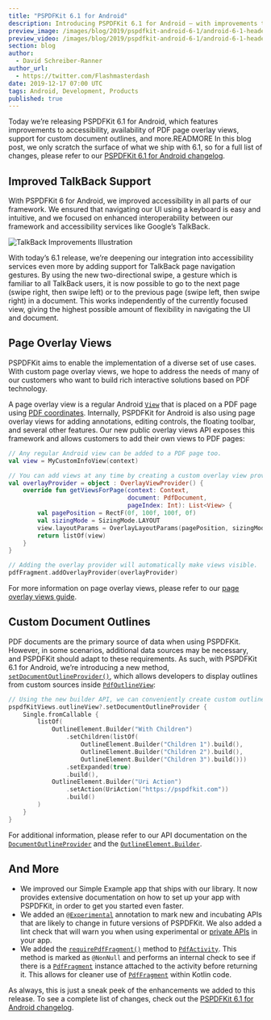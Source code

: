 ```yaml
---
title: "PSPDFKit 6.1 for Android"
description: Introducing PSPDFKit 6.1 for Android — with improvements to accessibility, availability of PDF page overlay views, support for custom document outlines, and more.
preview_image: /images/blog/2019/pspdfkit-android-6-1/android-6-1-header.png
preview_video: /images/blog/2019/pspdfkit-android-6-1/android-6-1-header.mp4
section: blog
author:
  - David Schreiber-Ranner
author_url:
  - https://twitter.com/Flashmasterdash
date: 2019-12-17 07:00 UTC
tags: Android, Development, Products
published: true
---
```


Today we’re releasing PSPDFKit 6.1 for Android, which features improvements to accessibility, availability of PDF page overlay views, support for custom document outlines, and more.READMORE In this blog post, we only scratch the surface of what we ship with 6.1, so for a full list of changes, please refer to our [PSPDFKit 6.1 for Android changelog][changelog].

## Improved TalkBack Support

With PSPDFKit 6 for Android, we improved accessibility in all parts of our framework. We ensured that navigating our UI using a keyboard is easy and intuitive, and we focused on enhanced interoperability between our framework and accessibility services like Google’s TalkBack.

![TalkBack Improvements Illustration](/images/blog/2019/pspdfkit-android-6-1/talkback-gestures.png)

With today’s 6.1 release, we’re deepening our integration into accessibility services even more by adding support for TalkBack page navigation gestures. By using the new two-directional swipe, a gesture which is familiar to all TalkBack users, it is now possible to go to the next page (swipe right, then swipe left) or to the previous page (swipe left, then swipe right) in a document. This works independently of the currently focused view, giving the highest possible amount of flexibility in navigating the UI and document.

## Page Overlay Views

PSPDFKit aims to enable the implementation of a diverse set of use cases. With custom page overlay views, we hope to address the needs of many of our customers who want to build rich interactive solutions based on PDF technology.

A page overlay view is a regular Android [`View`][android view] that is placed on a PDF page using [PDF coordinates][coordinates guide]. Internally, PSPDFKit for Android is also using page overlay views for adding annotations, editing controls, the floating toolbar, and several other features. Our new public overlay views API exposes this framework and allows customers to add their own views to PDF pages:

```kotlin
// Any regular Android view can be added to a PDF page too.
val view = MyCustomInfoView(context)

// You can add views at any time by creating a custom overlay view provider.
val overlayProvider = object : OverlayViewProvider() {
    override fun getViewsForPage(context: Context,
                                 document: PdfDocument,
                                 pageIndex: Int): List<View> {
        val pagePosition = RectF(0f, 100f, 100f, 0f)
        val sizingMode = SizingMode.LAYOUT
        view.layoutParams = OverlayLayoutParams(pagePosition, sizingMode)
        return listOf(view)
    }
}

// Adding the overlay provider will automatically make views visible.
pdfFragment.addOverlayProvider(overlayProvider)
```

For more information on page overlay views, please refer to our [page overlay views guide][].

## Custom Document Outlines

PDF documents are the primary source of data when using PSPDFKit. However, in some scenarios, additional data sources may be necessary, and PSPDFKit should adapt to these requirements. As such, with PSPDFKit 6.1 for Android, we’re introducing a new method, [`setDocumentOutlineProvider()`][setdocumentoutlineprovider], which allows developers to display outlines from custom sources inside [`PdfOutlineView`][pdfoutlineview]:

```kotlin
// Using the new builder API, we can conveniently create custom outlines.
pspdfKitViews.outlineView?.setDocumentOutlineProvider {
    Single.fromCallable {
        listOf(
            OutlineElement.Builder("With Children")
                .setChildren(listOf(
                    OutlineElement.Builder("Children 1").build(),
                    OutlineElement.Builder("Children 2").build(),
                    OutlineElement.Builder("Children 3").build()))
                .setExpanded(true)
                .build(),
            OutlineElement.Builder("Uri Action")
                .setAction(UriAction("https://pspdfkit.com"))
                .build()
        )
    }
}
```

For additional information, please refer to our API documentation on the [`DocumentOutlineProvider`][documentoutlineprovider] and the [`OutlineElement.Builder`][outlinelementbuilder].

## And More

- We improved our Simple Example app that ships with our library. It now provides extensive documentation on how to set up your app with PSPDFKit, in order to get you started even faster.
- We added an [`@Experimental`][experimental] annotation to mark new and incubating APIs that are likely to change in future versions of PSPDFKit. We also added a lint check that will warn you when using experimental or [private APIs][private apis] in your app.
- We added the [`requirePdfFragment()`][requirepdffragment] method to [`PdfActivity`][pdfactivity]. This method is marked as `@NonNull` and performs an internal check to see if there is a [`PdfFragment`][pdffragment] instance attached to the activity before returning it. This allows for cleaner use of [`PdfFragment`][pdffragment] within Kotlin code.

As always, this is just a sneak peek of the enhancements we added to this release. To see a complete list of changes, check out the [PSPDFKit 6.1 for Android changelog][changelog].

[migration guide]: /guides/android/current/migration-guides/pspdfkit-6-1-migration-guide/
[changelog]: /changelog/android/#6.1.0
[android view]: https://developer.android.com/reference/android/view/View
[coordinates guide]: /guides/android/current/faq/coordinate-spaces/
[page overlay views guide]: /guides/android/current/features/overlay-views
[pdfoutlineview]: /api/android/reference/com/pspdfkit/ui/PdfOutlineView.html
[setdocumentoutlineprovider]: /api/android/reference/com/pspdfkit/ui/PdfOutlineView.html#setDocumentOutlineProvider(com.pspdfkit.ui.PdfOutlineView.DocumentOutlineProvider)
[documentoutlineprovider]: /api/android/reference/com/pspdfkit/ui/PdfOutlineView.DocumentOutlineProvider.html
[outlinelementbuilder]: /api/android/reference/com/pspdfkit/document/OutlineElement.Builder.html
[requirepdffragment]: /api/android/reference/com/pspdfkit/ui/PdfUi.html#requirePdfFragment()
[pdfactivity]: /api/android/reference/com/pspdfkit/ui/PdfActivity.html
[pdffragment]: /api/android/reference/com/pspdfkit/ui/PdfFragment.html
[experimental]: /api/android/reference/com/pspdfkit/Experimental.html
[private apis]: /guides/android/current/announcements/unsupported-internal-symbols